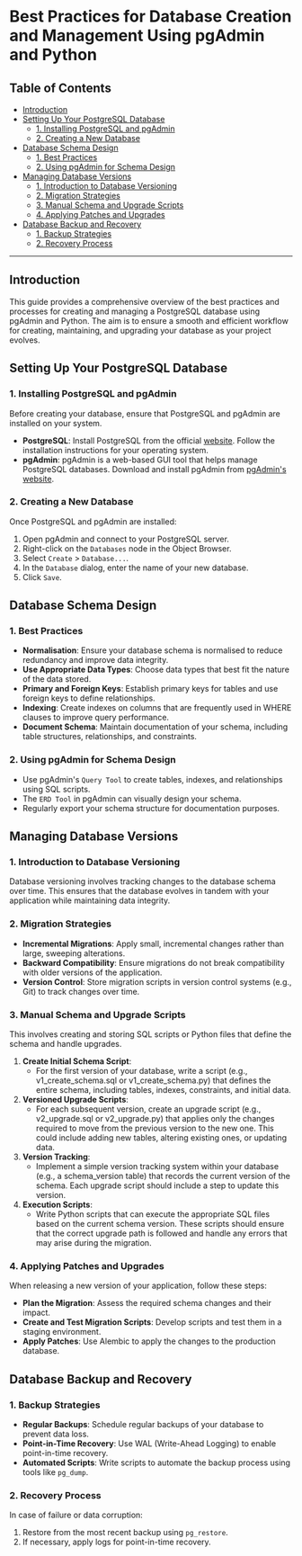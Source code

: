 # Best Practices for Database Creation and Management Using pgAdmin and Python

## Table of Contents
- [Introduction](#introduction)
- [Setting Up Your PostgreSQL Database](#setting-up-your-postgresql-database)
  - [1. Installing PostgreSQL and pgAdmin](#1-installing-postgresql-and-pgadmin)
  - [2. Creating a New Database](#2-creating-a-new-database)
- [Database Schema Design](#database-schema-design)
  - [1. Best Practices](#1-best-practices)
  - [2. Using pgAdmin for Schema Design](#2-using-pgadmin-for-schema-design)
- [Managing Database Versions](#managing-database-versions)
  - [1. Introduction to Database Versioning](#1-introduction-to-database-versioning)
  - [2. Migration Strategies](#2-migration-strategies)
  - [3. Manual Schema and Upgrade Scripts](#3-manual-schema-and-upgrade-scripts)
  - [4. Applying Patches and Upgrades](#4-applying-patches-and-upgrades)
- [Database Backup and Recovery](#database-backup-and-recovery)
  - [1. Backup Strategies](#1-backup-strategies)
  - [2. Recovery Process](#2-recovery-process)

---

## Introduction
This guide provides a comprehensive overview of the best practices and processes for creating and managing a PostgreSQL database using pgAdmin and Python. The aim is to ensure a smooth and efficient workflow for creating, maintaining, and upgrading your database as your project evolves.

## Setting Up Your PostgreSQL Database

### 1. Installing PostgreSQL and pgAdmin
Before creating your database, ensure that PostgreSQL and pgAdmin are installed on your system.

- **PostgreSQL**: Install PostgreSQL from the official [website](https://www.postgresql.org/download/). Follow the installation instructions for your operating system.
- **pgAdmin**: pgAdmin is a web-based GUI tool that helps manage PostgreSQL databases. Download and install pgAdmin from [pgAdmin's website](https://www.pgadmin.org/download/).

### 2. Creating a New Database
Once PostgreSQL and pgAdmin are installed:

1. Open pgAdmin and connect to your PostgreSQL server.
2. Right-click on the `Databases` node in the Object Browser.
3. Select `Create` > `Database...`.
4. In the `Database` dialog, enter the name of your new database.
5. Click `Save`.

## Database Schema Design

### 1. Best Practices
- **Normalisation**: Ensure your database schema is normalised to reduce redundancy and improve data integrity.
- **Use Appropriate Data Types**: Choose data types that best fit the nature of the data stored.
- **Primary and Foreign Keys**: Establish primary keys for tables and use foreign keys to define relationships.
- **Indexing**: Create indexes on columns that are frequently used in WHERE clauses to improve query performance.
- **Document Schema**: Maintain documentation of your schema, including table structures, relationships, and constraints.

### 2. Using pgAdmin for Schema Design
- Use pgAdmin's `Query Tool` to create tables, indexes, and relationships using SQL scripts.
- The `ERD Tool` in pgAdmin can visually design your schema.
- Regularly export your schema structure for documentation purposes.

## Managing Database Versions

### 1. Introduction to Database Versioning
Database versioning involves tracking changes to the database schema over time. This ensures that the database evolves in tandem with your application while maintaining data integrity.

### 2. Migration Strategies
- **Incremental Migrations**: Apply small, incremental changes rather than large, sweeping alterations.
- **Backward Compatibility**: Ensure migrations do not break compatibility with older versions of the application.
- **Version Control**: Store migration scripts in version control systems (e.g., Git) to track changes over time.

### 3. Manual Schema and Upgrade Scripts
This involves creating and storing SQL scripts or Python files that define the schema and handle upgrades.

1. **Create Initial Schema Script**:
   - For the first version of your database, write a script (e.g., v1_create_schema.sql or v1_create_schema.py) that defines the entire schema, including tables, indexes, constraints, and initial data.
2. **Versioned Upgrade Scripts**:
   - For each subsequent version, create an upgrade script (e.g., v2_upgrade.sql or v2_upgrade.py) that applies only the changes required to move from the previous version to the new one. This could include adding new tables, altering existing ones, or updating data.
3. **Version Tracking**:
   - Implement a simple version tracking system within your database (e.g., a schema_version table) that records the current version of the schema. Each upgrade script should include a step to update this version.
4. **Execution Scripts**:
   - Write Python scripts that can execute the appropriate SQL files based on the current schema version. These scripts should ensure that the correct upgrade path is followed and handle any errors that may arise during the migration.

### 4. Applying Patches and Upgrades
When releasing a new version of your application, follow these steps:

- **Plan the Migration**: Assess the required schema changes and their impact.
- **Create and Test Migration Scripts**: Develop scripts and test them in a staging environment.
- **Apply Patches**: Use Alembic to apply the changes to the production database.

## Database Backup and Recovery

### 1. Backup Strategies
- **Regular Backups**: Schedule regular backups of your database to prevent data loss.
- **Point-in-Time Recovery**: Use WAL (Write-Ahead Logging) to enable point-in-time recovery.
- **Automated Scripts**: Write scripts to automate the backup process using tools like `pg_dump`.

### 2. Recovery Process
In case of failure or data corruption:

1. Restore from the most recent backup using `pg_restore`.
2. If necessary, apply logs for point-in-time recovery.
